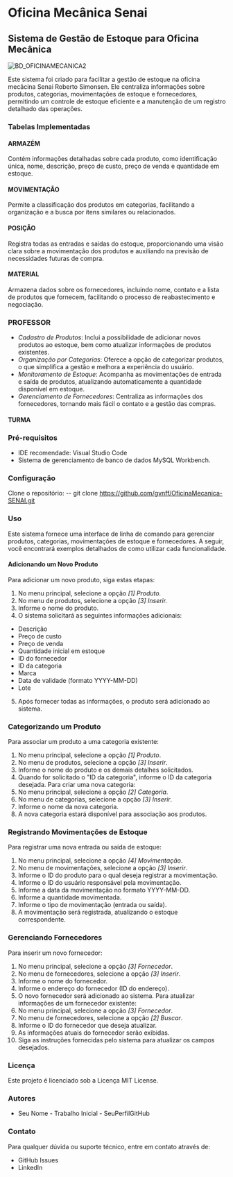 # Oficina Mecânica Senai

## Sistema de Gestâo de Estoque para Oficina Mecânica
![BD_OFICINAMECANICA2](https://github.com/FelipeOropeza/OficinaMecanicaSenai/assets/151665002/94995890-dd20-48a1-ae43-7acf6fd3f125)

Este sistema foi criado para facilitar a gestâo de estoque na oficina mecâcina Senai Roberto Simonsen. Ele centraliza informações sobre produtos, categorias, movimentações de estoque e  fornecedores, permitindo um controle de estoque eficiente e a manutenção de um  registro detalhado das operações.

### Tabelas Implementadas
#### ARMAZÉM 
Contém informações detalhadas sobre cada produto, como identificação única, 
nome, descrição, preço de custo, preço de venda e quantidade em estoque.
#### MOVIMENTAÇÃO 
Permite a classificação dos produtos em categorias, facilitando a organização e a 
busca por itens similares ou relacionados.
#### POSIÇÃO
Registra todas as entradas e saídas do estoque, proporcionando uma visão clara 
sobre a movimentação dos produtos e auxiliando na previsão de necessidades 
futuras de compra.
#### MATERIAL
Armazena dados sobre os fornecedores, incluindo nome, contato e a lista de produtos 
que fornecem, facilitando o processo de reabastecimento e negociação.
### PROFESSOR 
- *Cadastro de Produtos*: Inclui a possibilidade de adicionar novos produtos ao 
estoque, bem como atualizar informações de produtos existentes.
- *Organização por Categorias*: Oferece a opção de categorizar produtos, o que 
simplifica a gestão e melhora a experiência do usuário.
- *Monitoramento de Estoque*: Acompanha as movimentações de entrada e 
saída de produtos, atualizando automaticamente a quantidade disponível em 
estoque.
- *Gerenciamento de Fornecedores*: Centraliza as informações dos 
fornecedores, tornando mais fácil o contato e a gestão das compras.

#### TURMA






### Pré-requisitos

- IDE recomendade: Visual Studio Code
- Sistema de gerenciamento de banco de dados MySQL Workbench.

### Configuração
Clone o repositório:
-- git clone https://github.com/gvnff/OficinaMecanica-SENAI.git
### Uso
Este sistema fornece uma interface de linha de comando para gerenciar produtos, 
categorias, movimentações de estoque e fornecedores. A seguir, você encontrará 
exemplos detalhados de como utilizar cada funcionalidade.
#### Adicionando um Novo Produto
Para adicionar um novo produto, siga estas etapas:
1. No menu principal, selecione a opção *[1] Produto.*
2. No menu de produtos, selecione a opção *[3] Inserir.*
3. Informe o nome do produto.
4. O sistema solicitará as seguintes informações adicionais:
- Descrição
- Preço de custo
- Preço de venda
- Quantidade inicial em estoque
- ID do fornecedor
- ID da categoria
- Marca
- Data de validade (formato YYYY-MM-DD)
- Lote
5. Após fornecer todas as informações, o produto será adicionado ao sistema.

### Categorizando um Produto
Para associar um produto a uma categoria existente:
1. No menu principal, selecione a opção *[1] Produto*.
2. No menu de produtos, selecione a opção *[3] Inserir*.
3. Informe o nome do produto e os demais detalhes solicitados.
4. Quando for solicitado o "ID da categoria", informe o ID da categoria desejada.
Para criar uma nova categoria:
1. No menu principal, selecione a opção *[2] Categoria*.
2. No menu de categorias, selecione a opção *[3] Inserir*.
3. Informe o nome da nova categoria.
4. A nova categoria estará disponível para associação aos produtos.
### Registrando Movimentações de Estoque
Para registrar uma nova entrada ou saída de estoque:
1. No menu principal, selecione a opção *[4] Movimentação*.
2. No menu de movimentações, selecione a opção *[3] Inserir*.
3. Informe o ID do produto para o qual deseja registrar a movimentação.
4. Informe o ID do usuário responsável pela movimentação.
5. Informe a data da movimentação no formato YYYY-MM-DD.
6. Informe a quantidade movimentada.
7. Informe o tipo de movimentação (entrada ou saída).
8. A movimentação será registrada, atualizando o estoque correspondente.
### Gerenciando Fornecedores
Para inserir um novo fornecedor:
1. No menu principal, selecione a opção *[3] Fornecedor*.
2. No menu de fornecedores, selecione a opção *[3] Inserir*.
3. Informe o nome do fornecedor.
4. Informe o endereço do fornecedor (ID do endereço).
5. O novo fornecedor será adicionado ao sistema.
Para atualizar informações de um fornecedor existente:
1. No menu principal, selecione a opção *[3] Fornecedor*.
2. No menu de fornecedores, selecione a opção *[2] Buscar*.
3. Informe o ID do fornecedor que deseja atualizar.
4. As informações atuais do fornecedor serão exibidas.
5. Siga as instruções fornecidas pelo sistema para atualizar os campos 
desejados.
### Licença
Este projeto é licenciado sob a Licença MIT License.
### Autores
- Seu Nome - Trabalho Inicial - SeuPerfilGitHub
### Contato
Para qualquer dúvida ou suporte técnico, entre em contato através de:
- GitHub Issues
- LinkedIn


